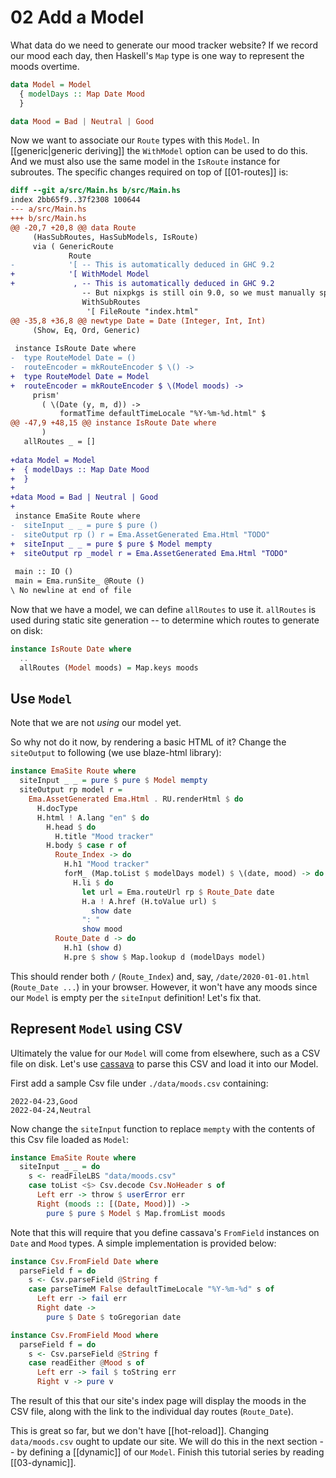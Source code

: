 # 02 Add a Model

What data do we need to generate our mood tracker website? If we record our mood each day, then Haskell's `Map` type is one way to represent the moods overtime.

```haskell
data Model = Model 
  { modelDays :: Map Date Mood 
  }

data Mood = Bad | Neutral | Good
```

Now we want to associate our `Route` types with this `Model`. In [[generic|generic deriving]] the `WithModel` option can be used to do this. And we must also use the same model in the `IsRoute` instance for subroutes. The specific changes required on top of [[01-routes]] is:

```diff
diff --git a/src/Main.hs b/src/Main.hs
index 2bb65f9..37f2308 100644
--- a/src/Main.hs
+++ b/src/Main.hs
@@ -20,7 +20,8 @@ data Route
     (HasSubRoutes, HasSubModels, IsRoute)
     via ( GenericRoute
             Route
-            '[ -- This is automatically deduced in GHC 9.2
+            '[ WithModel Model
+             , -- This is automatically deduced in GHC 9.2
                -- But nixpkgs is still oin 9.0, so we must manually specify it.
                WithSubRoutes
                 '[ FileRoute "index.html"
@@ -35,8 +36,8 @@ newtype Date = Date (Integer, Int, Int)
     (Show, Eq, Ord, Generic)
 
 instance IsRoute Date where
-  type RouteModel Date = ()
-  routeEncoder = mkRouteEncoder $ \() ->
+  type RouteModel Date = Model
+  routeEncoder = mkRouteEncoder $ \(Model moods) ->
     prism'
       ( \(Date (y, m, d)) ->
           formatTime defaultTimeLocale "%Y-%m-%d.html" $
@@ -47,9 +48,15 @@ instance IsRoute Date where
       )
   allRoutes _ = []
 
+data Model = Model
+  { modelDays :: Map Date Mood
+  }
+
+data Mood = Bad | Neutral | Good
+
 instance EmaSite Route where
-  siteInput _ _ = pure $ pure ()
-  siteOutput rp () r = Ema.AssetGenerated Ema.Html "TODO"
+  siteInput _ _ = pure $ pure $ Model mempty
+  siteOutput rp _model r = Ema.AssetGenerated Ema.Html "TODO"
 
 main :: IO ()
 main = Ema.runSite_ @Route ()
\ No newline at end of file
```

Now that we have a model, we can define `allRoutes` to use it. `allRoutes` is used during static site generation -- to determine which routes to generate on disk:

```haskell
instance IsRoute Date where 
  ..
  allRoutes (Model moods) = Map.keys moods
```

## Use `Model`

Note that we are not *using* our model yet.

So why not do it now, by rendering a basic HTML of it? Change the `siteOutput` to following (we use blaze-html library):

```haskell
instance EmaSite Route where
  siteInput _ _ = pure $ pure $ Model mempty
  siteOutput rp model r =
    Ema.AssetGenerated Ema.Html . RU.renderHtml $ do
      H.docType
      H.html ! A.lang "en" $ do
        H.head $ do
          H.title "Mood tracker"
        H.body $ case r of
          Route_Index -> do
            H.h1 "Mood tracker"
            forM_ (Map.toList $ modelDays model) $ \(date, mood) -> do
              H.li $ do
                let url = Ema.routeUrl rp $ Route_Date date
                H.a ! A.href (H.toValue url) $
                  show date
                ": "
                show mood
          Route_Date d -> do
            H.h1 (show d)
            H.pre $ show $ Map.lookup d (modelDays model)
```

This should render both `/` (`Route_Index`) and, say, `/date/2020-01-01.html` (`Route_Date ...`) in your browser. However, it won't have any moods since our `Model` is empty per the `siteInput` definition! Let's fix that.

## Represent `Model` using CSV

Ultimately the value for our `Model` will come from elsewhere, such as a CSV file on disk.  Let's use [cassava](https://hackage.haskell.org/package/cassava) to parse this CSV and load it into our Model.

First add a sample Csv file under `./data/moods.csv` containing:

```csv
2022-04-23,Good
2022-04-24,Neutral
```

Now change the `siteInput` function to replace `mempty` with the contents of this Csv file loaded as `Model`:

```haskell
instance EmaSite Route where
  siteInput _ _ = do
    s <- readFileLBS "data/moods.csv"
    case toList <$> Csv.decode Csv.NoHeader s of
      Left err -> throw $ userError err
      Right (moods :: [(Date, Mood)]) ->
        pure $ pure $ Model $ Map.fromList moods
```

Note that this will require that you define cassava's `FromField` instances on `Date` and `Mood` types. A simple implementation is provided below:

```haskell
instance Csv.FromField Date where
  parseField f = do
    s <- Csv.parseField @String f
    case parseTimeM False defaultTimeLocale "%Y-%m-%d" s of
      Left err -> fail err
      Right date ->
        pure $ Date $ toGregorian date

instance Csv.FromField Mood where
  parseField f = do
    s <- Csv.parseField @String f
    case readEither @Mood s of
      Left err -> fail $ toString err
      Right v -> pure v
```

The result of this that our site's index page will display the moods in the CSV file, along with the link to the individual day routes (`Route_Date`). 

This is great so far, but we don't have [[hot-reload]]. Changing `data/moods.csv` ought to update our site. We will do this in the next section -- by defining a [[dynamic]] of our `Model`. Finish this tutorial series by reading [[03-dynamic]].
